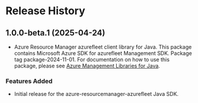 # Release History

## 1.0.0-beta.1 (2025-04-24)

- Azure Resource Manager azurefleet client library for Java. This package contains Microsoft Azure SDK for azurefleet Management SDK.  Package tag package-2024-11-01. For documentation on how to use this package, please see [Azure Management Libraries for Java](https://aka.ms/azsdk/java/mgmt).
### Features Added

- Initial release for the azure-resourcemanager-azurefleet Java SDK.
